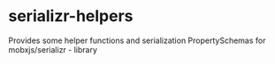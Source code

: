 # serializr-helpers
Provides some helper functions and serialization PropertySchemas for mobxjs/serializr - library
